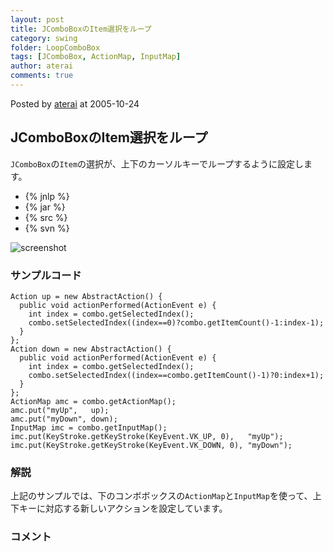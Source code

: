 ```yaml
---
layout: post
title: JComboBoxのItem選択をループ
category: swing
folder: LoopComboBox
tags: [JComboBox, ActionMap, InputMap]
author: aterai
comments: true
---
```


Posted by [aterai](http://terai.xrea.jp/aterai.html) at 2005-10-24

## JComboBoxのItem選択をループ
`JComboBox`の`Item`の選択が、上下のカーソルキーでループするように設定します。

- {% jnlp %}
- {% jar %}
- {% src %}
- {% svn %}

<!-- dummy comment line for breaking list -->

![screenshot](https://lh4.googleusercontent.com/_9Z4BYR88imo/TQTPicRK7pI/AAAAAAAAAeI/ApRsPHlRWe0/s800/LoopComboBox.png)

### サンプルコード
<pre class="prettyprint"><code>Action up = new AbstractAction() {
  public void actionPerformed(ActionEvent e) {
    int index = combo.getSelectedIndex();
    combo.setSelectedIndex((index==0)?combo.getItemCount()-1:index-1);
  }
};
Action down = new AbstractAction() {
  public void actionPerformed(ActionEvent e) {
    int index = combo.getSelectedIndex();
    combo.setSelectedIndex((index==combo.getItemCount()-1)?0:index+1);
  }
};
ActionMap amc = combo.getActionMap();
amc.put("myUp",   up);
amc.put("myDown", down);
InputMap imc = combo.getInputMap();
imc.put(KeyStroke.getKeyStroke(KeyEvent.VK_UP, 0),   "myUp");
imc.put(KeyStroke.getKeyStroke(KeyEvent.VK_DOWN, 0), "myDown");
</code></pre>

### 解説
上記のサンプルでは、下のコンボボックスの`ActionMap`と`InputMap`を使って、上下キーに対応する新しいアクションを設定しています。

### コメント
